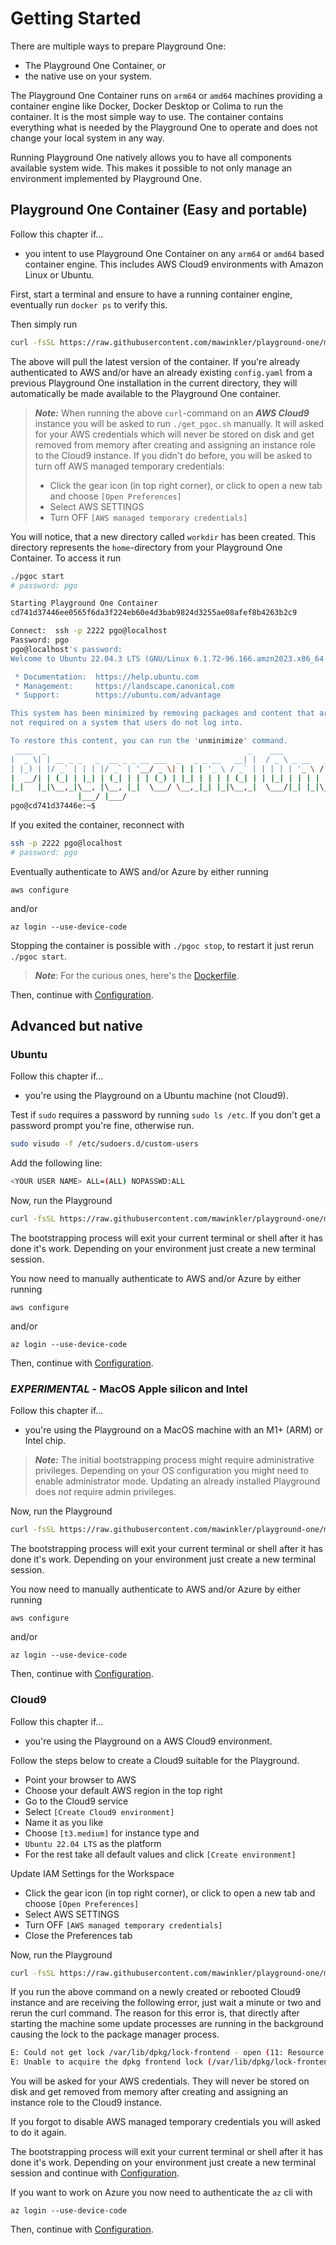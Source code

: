 # Getting Started

There are multiple ways to prepare Playground One:

- The Playground One Container, or
- the native use on your system.

The Playground One Container runs on `arm64`  or `amd64` machines providing a container engine like Docker, Docker Desktop or Colima to run the container. It is the most simple way to use. The container contains everything what is needed by the Playground One to operate and does not change your local system in any way.

Running Playground One natively allows you to have all components available system wide. This makes it possible to not only manage an environment implemented by Playground One.

## Playground One Container (Easy and portable)

Follow this chapter if...

- you intent to use Playground One Container on any `arm64`  or `amd64` based container engine. This includes AWS Cloud9 environments with Amazon Linux or Ubuntu.

First, start a terminal and ensure to have a running container engine, eventually run `docker ps` to verify this.

Then simply run

```sh
curl -fsSL https://raw.githubusercontent.com/mawinkler/playground-one/main/bin/get_pgoc.sh | bash
```

The above will pull the latest version of the container. If you're already authenticated to AWS and/or have an already existing `config.yaml` from a previous Playground One installation in the current directory, they will automatically be made available to the Playground One container.

> ***Note:*** When running the above `curl`-command on an ***AWS Cloud9*** instance you will be asked to run `./get_pgoc.sh` manually. It will asked for your AWS credentials which will never be stored on disk and get removed from memory after creating and assigning an instance role to the Cloud9 instance.
> If you didn't do before, you will be asked to turn off AWS managed temporary credentials: 
> - Click the gear icon (in top right corner), or click to open a new tab and choose `[Open Preferences]`
> - Select AWS SETTINGS
> - Turn OFF `[AWS managed temporary credentials]`

You will notice, that a new directory called `workdir` has been created. This directory represents the `home`-directory from your Playground One Container. To access it run

```sh
./pgoc start
# password: pgo
```

```sh
Starting Playground One Container
cd741d37446ee0565f6da3f224eb60e4d3bab9824d3255ae08afef8b4263b2c9

Connect:  ssh -p 2222 pgo@localhost
Password: pgo
pgo@localhost's password: 
Welcome to Ubuntu 22.04.3 LTS (GNU/Linux 6.1.72-96.166.amzn2023.x86_64 x86_64)

 * Documentation:  https://help.ubuntu.com
 * Management:     https://landscape.canonical.com
 * Support:        https://ubuntu.com/advantage

This system has been minimized by removing packages and content that are
not required on a system that users do not log into.

To restore this content, you can run the 'unminimize' command.
 ____  _                                             _    ___             
|  _ \| | __ _ _   _  __ _ _ __ ___  _   _ _ __   __| |  / _ \ _ __   ___ 
| |_) | |/ _` | | | |/ _` | '__/ _ \| | | | '_ \ / _` | | | | | '_ \ / _ \
|  __/| | (_| | |_| | (_| | | | (_) | |_| | | | | (_| | | |_| | | | |  __/
|_|   |_|\__,_|\__, |\__, |_|  \___/ \__,_|_| |_|\__,_|  \___/|_| |_|\___|
               |___/ |___/                                                
pgo@cd741d37446e:~$ 
```

If you exited the container, reconnect with

```sh
ssh -p 2222 pgo@localhost
# password: pgo
```

Eventually authenticate to AWS and/or Azure by either running

```ssh
aws configure
```

and/or

```ssh
az login --use-device-code
```

Stopping the container is possible with `./pgoc stop`, to restart it just rerun `./pgoc start`.

> ***Note***: For the curious ones, here's the [Dockerfile](https://github.com/mawinkler/playground-one/blob/main/container/Dockerfile).

Then, continue with [Configuration](configuration.md).

## Advanced but native

### Ubuntu

Follow this chapter if...

- you're using the Playground on a Ubuntu machine (not Cloud9).

Test if `sudo` requires a password by running `sudo ls /etc`. If you don't get a password prompt you're fine, otherwise run.

```sh
sudo visudo -f /etc/sudoers.d/custom-users
```

Add the following line:

```sh
<YOUR USER NAME> ALL=(ALL) NOPASSWD:ALL 
```

Now, run the Playground

```sh
curl -fsSL https://raw.githubusercontent.com/mawinkler/playground-one/main/bin/pgo | bash && exit
```

The bootstrapping process will exit your current terminal or shell after it has done it's work. Depending on your environment just create a new terminal session.

You now need to manually authenticate to AWS and/or Azure by either running

```ssh
aws configure
```

and/or

```ssh
az login --use-device-code
```

Then, continue with [Configuration](configuration.md).

### ***EXPERIMENTAL*** - MacOS Apple silicon and Intel

Follow this chapter if...

- you're using the Playground on a MacOS machine with an M1+ (ARM) or Intel chip.

> ***Note:*** The initial bootstrapping process might require administrative privileges. Depending on your OS configuration you might need to enable administrator mode. Updating an already installed Playground does *not* require admin privileges.

Now, run the Playground

```sh
curl -fsSL https://raw.githubusercontent.com/mawinkler/playground-one/main/bin/pgo | bash && exit
```

The bootstrapping process will exit your current terminal or shell after it has done it's work. Depending on your environment just create a new terminal session.

You now need to manually authenticate to AWS and/or Azure by either running

```ssh
aws configure
```

and/or

```ssh
az login --use-device-code
```

Then, continue with [Configuration](configuration.md).

### Cloud9

Follow this chapter if...

- you're using the Playground on a AWS Cloud9 environment.

Follow the steps below to create a Cloud9 suitable for the Playground.

- Point your browser to AWS
- Choose your default AWS region in the top right
- Go to the Cloud9 service
- Select `[Create Cloud9 environment]`
- Name it as you like
- Choose `[t3.medium]` for instance type and
- `Ubuntu 22.04 LTS` as the platform
- For the rest take all default values and click `[Create environment]`

Update IAM Settings for the Workspace

- Click the gear icon (in top right corner), or click to open a new tab and choose `[Open Preferences]`
- Select AWS SETTINGS
- Turn OFF `[AWS managed temporary credentials]`
- Close the Preferences tab

Now, run the Playground

```sh
curl -fsSL https://raw.githubusercontent.com/mawinkler/playground-one/main/bin/pgo | bash && exit
```

If you run the above command on a newly created or rebooted Cloud9 instance and are receiving the following error, just wait a minute or two and rerun the curl command. The reason for this error is, that directly after starting the machine some update processes are running in the background causing the lock to the package manager process.

```sh
E: Could not get lock /var/lib/dpkg/lock-frontend - open (11: Resource temporarily unavailable)
E: Unable to acquire the dpkg frontend lock (/var/lib/dpkg/lock-frontend), is another process using it?
```

You will be asked for your AWS credentials. They will never be stored on disk and get removed from memory after creating and assigning an instance role to the Cloud9 instance.

If you forgot to disable AWS managed temporary credentials you will asked to do it again.

The bootstrapping process will exit your current terminal or shell after it has done it's work. Depending on your environment just create a new terminal session and continue with [Configuration](configuration.md).

If you want to work on Azure you now need to authenticate the `az` cli with

```ssh
az login --use-device-code
```

Then, continue with [Configuration](configuration.md).
